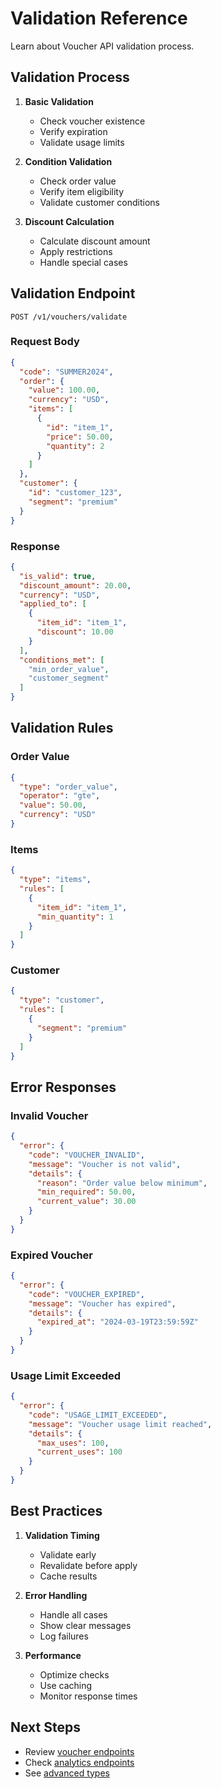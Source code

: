 # Validation Reference

Learn about Voucher API validation process.

## Validation Process

1. **Basic Validation**
   - Check voucher existence
   - Verify expiration
   - Validate usage limits

2. **Condition Validation**
   - Check order value
   - Verify item eligibility
   - Validate customer conditions

3. **Discount Calculation**
   - Calculate discount amount
   - Apply restrictions
   - Handle special cases

## Validation Endpoint

```http
POST /v1/vouchers/validate
```

### Request Body

```json
{
  "code": "SUMMER2024",
  "order": {
    "value": 100.00,
    "currency": "USD",
    "items": [
      {
        "id": "item_1",
        "price": 50.00,
        "quantity": 2
      }
    ]
  },
  "customer": {
    "id": "customer_123",
    "segment": "premium"
  }
}
```

### Response

```json
{
  "is_valid": true,
  "discount_amount": 20.00,
  "currency": "USD",
  "applied_to": [
    {
      "item_id": "item_1",
      "discount": 10.00
    }
  ],
  "conditions_met": [
    "min_order_value",
    "customer_segment"
  ]
}
```

## Validation Rules

### Order Value

```json
{
  "type": "order_value",
  "operator": "gte",
  "value": 50.00,
  "currency": "USD"
}
```

### Items

```json
{
  "type": "items",
  "rules": [
    {
      "item_id": "item_1",
      "min_quantity": 1
    }
  ]
}
```

### Customer

```json
{
  "type": "customer",
  "rules": [
    {
      "segment": "premium"
    }
  ]
}
```

## Error Responses

### Invalid Voucher

```json
{
  "error": {
    "code": "VOUCHER_INVALID",
    "message": "Voucher is not valid",
    "details": {
      "reason": "Order value below minimum",
      "min_required": 50.00,
      "current_value": 30.00
    }
  }
}
```

### Expired Voucher

```json
{
  "error": {
    "code": "VOUCHER_EXPIRED",
    "message": "Voucher has expired",
    "details": {
      "expired_at": "2024-03-19T23:59:59Z"
    }
  }
}
```

### Usage Limit Exceeded

```json
{
  "error": {
    "code": "USAGE_LIMIT_EXCEEDED",
    "message": "Voucher usage limit reached",
    "details": {
      "max_uses": 100,
      "current_uses": 100
    }
  }
}
```

## Best Practices

1. **Validation Timing**
   - Validate early
   - Revalidate before apply
   - Cache results

2. **Error Handling**
   - Handle all cases
   - Show clear messages
   - Log failures

3. **Performance**
   - Optimize checks
   - Use caching
   - Monitor response times

## Next Steps

- Review [voucher endpoints](vouchers.md)
- Check [analytics endpoints](analytics.md)
- See [advanced types](advanced-types.md)